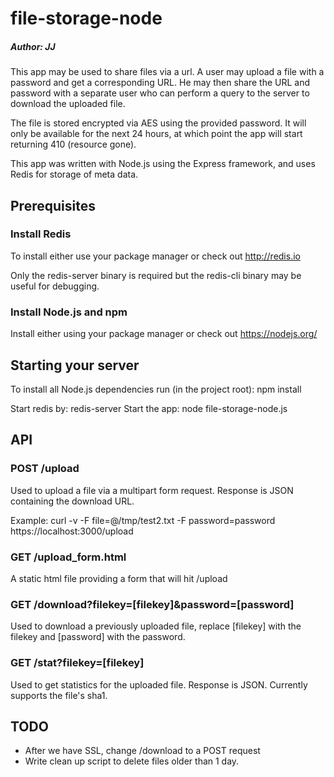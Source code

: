 # file-storage-node
##### Author: JJ

This app may be used to share files via a url. A user may upload a file with a password and get a corresponding URL. He may then share the URL and password with a separate user who can perform a query to the server to download the uploaded file.

The file is stored encrypted via AES using the provided password. It will only be available for the next 24 hours, at which point the app will start returning 410 (resource gone).

This app was written with Node.js using the Express framework, and uses Redis for storage of meta data.

## Prerequisites

### Install Redis

To install either use your package manager or check
out http://redis.io

Only the redis-server binary is required but the redis-cli binary may be useful
for debugging.

### Install Node.js and npm

Install either using your package manager or check out https://nodejs.org/

## Starting your server

To install all Node.js dependencies run (in the project root): npm install 

Start redis by: redis-server
Start the app: node file-storage-node.js

## API

### POST /upload

Used to upload a file via a multipart form request. Response is JSON containing the download URL.

Example: curl -v -F file=@/tmp/test2.txt -F password=password https://localhost:3000/upload

### GET /upload_form.html

A static html file providing a form that will hit /upload

### GET /download?filekey=\[filekey\]&password=\[password\]

Used to download a previously uploaded file, replace \[filekey\] with the filekey and \[password\] with the password.  

### GET /stat?filekey=\[filekey\]

Used to get statistics for the uploaded file. Response is JSON. Currently supports the file's sha1.

## TODO
 - After we have SSL, change /download to a POST request
 - Write clean up script to delete files older than 1 day.



